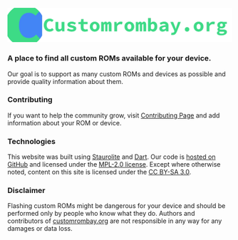 <p align="center">
  <img src="static/banner.webp" />
</p>

### A place to find all custom ROMs available for your device.
Our goal is to support as many custom ROMs and devices as possible and provide quality information about them.

### Contributing
If you want to help the community grow, visit [Contributing Page](https://customrombay.org/contributing) and add information about your ROM or device.

### Technologies
This website was built using [Staurolite](https://github.com/PiotrZPL/staurolite) and [Dart](https://dart.dev/). Our code is [hosted on GitHub](https://github.com/Customrombay/customrombay.org) and licensed under the [MPL-2.0 license](https://www.mozilla.org/en-US/MPL/2.0/). Except where otherwise noted, content on this site is licensed under the [CC BY-SA 3.0](https://creativecommons.org/licenses/by-sa/3.0/).

### Disclaimer
Flashing custom ROMs might be dangerous for your device and should be performed only by people who know what they do. Authors and contributors of [customrombay.org](https://customrombay.org/) are not responsible in any way for any damages or data loss.